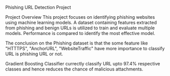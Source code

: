  Phishing URL Detection Project

Project Overview
This project focuses on identifying phishing websites using machine learning models. A dataset containing features extracted from phishing and benign URLs is utilized to train and evaluate multiple models. Performance is compared to identify the most effective model.



 The conclusion on the Phishing dataset is that the some feature like "HTTTPS", "AnchorURL", "WebsiteTraffic" have more importance to classify URL is phishing URL or not. 

 Gradient Boosting Classifier currectly classify URL upto 97.4% respective classes and hence reduces the chance of malicious attachments.
